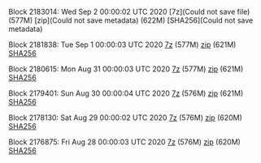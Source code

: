 Block 2183014: Wed Sep  2 00:00:02 UTC 2020 [7z](Could not save file) (577M) [zip](Could not save metadata) (622M) [SHA256](Could not save metadata)

Block 2181838: Tue Sep  1 00:00:03 UTC 2020 [7z]() (577M) [zip]() (621M) [SHA256]()

Block 2180615: Mon Aug 31 00:00:03 UTC 2020 [7z]() (577M) [zip]() (621M) [SHA256]()

Block 2179401: Sun Aug 30 00:00:04 UTC 2020 [7z]() (576M) [zip](https://transfer.sh/bIJqU/bootstrap.dat.20200830.zip) (621M) [SHA256](https://transfer.sh/UBGP8/sha256.txt)

Block 2178130: Sat Aug 29 00:00:02 UTC 2020 [7z]() (576M) [zip]() (620M) [SHA256]()

Block 2176875: Fri Aug 28 00:00:03 UTC 2020 [7z]() (576M) [zip]() (620M) [SHA256]()
